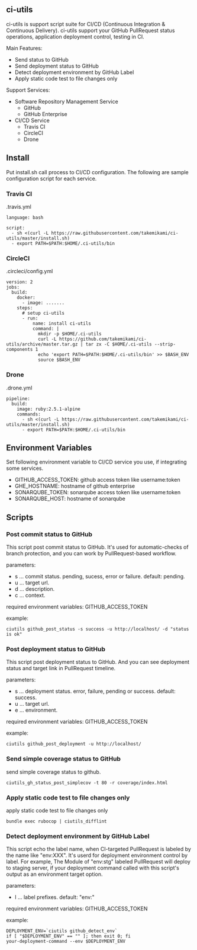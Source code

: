 ci-utils
---

ci-utils is support script suite for CI/CD (Continuous Integration & Continuous Delivery). ci-utils support your GitHub PullRequest status operations, application deployment control, testing in CI.

Main Features:

- Send status to GitHub
- Send deployment status to GitHub
- Detect deployment environment by GitHub Label
- Apply static code test to file changes only

Support Services:
- Software Repository Management Service
   - GitHub
   - GitHub Enterprise
- CI/CD Service
   - Travis CI
   - CircleCI
   - Drone


## Install

Put install.sh call process to CI/CD configuration. The following are sample configuration script for each service.

### Travis CI

.travis.yml

```
language: bash

script:
  - sh <(curl -L https://raw.githubusercontent.com/takemikami/ci-utils/master/install.sh)
  - export PATH=$PATH:$HOME/.ci-utils/bin
```

### CircleCI

.circleci/config.yml

```
version: 2
jobs:
  build:
    docker:
      - image: .......
    steps:
      # setup ci-utils
      - run:
          name: install ci-utils
          command: |
            mkdir -p $HOME/.ci-utils
            curl -L https://github.com/takemikami/ci-utils/archive/master.tar.gz | tar zx -C $HOME/.ci-utils --strip-components 1
            echo 'export PATH=$PATH:$HOME/.ci-utils/bin' >> $BASH_ENV
            source $BASH_ENV
```

### Drone

.drone.yml

```
pipeline:
  build:
    image: ruby:2.5.1-alpine
    commands:
      - sh <(curl -L https://raw.githubusercontent.com/takemikami/ci-utils/master/install.sh)
      - export PATH=$PATH:$HOME/.ci-utils/bin
```


## Environment Variables

Set following environment variable to CI/CD service you use, if integrating some services.

- GITHUB_ACCESS_TOKEN: github access token like username:token
- GHE_HOSTNAME: hostname of github enterprise
- SONARQUBE_TOKEN: sonarqube access token like username:token
- SONARQUBE_HOST: hostname of sonarqube


## Scripts

### Post commit status to GitHub

This script post commit status to GitHub. It's used for automatic-checks of branch protection, and you can work by PullRequest-based workflow.

parameters:

- s ... commit status. pending, sucess, error or failure. default: pending.
- u ... target url.
- d ... description.
- c ... context.

required environment variables: GITHUB_ACCESS_TOKEN

example:

```
ciutils github_post_status -s success -u http://localhost/ -d "status is ok"
```

### Post deployment status to GitHub

This script post deployment status to GitHub. And you can see deployment status and target link in PullRequest timeline.

parameters:

- s ... deployment status. error, failure, pending or success. default: success.
- u ... target url.
- e ... environment.

required environment variables: GITHUB_ACCESS_TOKEN

example:

```
ciutils github_post_deployment -u http://localhost/
```

### Send simple coverage status to GitHub

send simple coverage status to github.

```
ciutils_gh_status_post_simplecov -t 80 -r coverage/index.html
```

### Apply static code test to file changes only

apply static code test to file changes only

```
bundle exec rubocop | ciutils_difflint
```

### Detect deployment environment by GitHub Label

This script echo the label name, when CI-targeted PullRequest is labeled by the name like "env:XXX".
It's userd for deployment environment control by label. For example, The Module of "env:stg" labeled PullRequest will deploy to staging server, if your deployment command called with this script's output as an environment target option.

parameters:

- l ... label prefixes. default: "env:"

required environment variables: GITHUB_ACCESS_TOKEN

example:

```
DEPLOYMENT_ENV=`ciutils github_detect_env`
if [ "$DEPLOYMENT_ENV" == "" ]; then exit 0; fi
your-deployment-command --env $DEPLOYMENT_ENV
```

